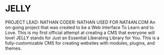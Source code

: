 JELLY
=====

PROJECT LEAD: NATHAN
CODER: NATHAN
USED FOR NAT4AN.COM
An on-going project that was created to be a Web Interface To Learn and to Love. This is my first official attempt at creating a CMS that everyone will love! JELLY stands for Just an Essential Liberating Library for You. This is a fully-customizable CMS for creating websites with modules, plugins, and themes.
